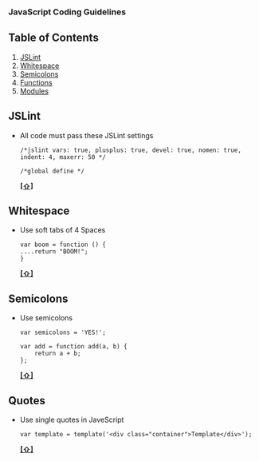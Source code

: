### JavaScript Coding Guidelines

## <a name="TOC">Table of Contents</a>

1. [JSLint](#jslint)
1. [Whitespace](#whitespace)
1. [Semicolons](#semicolons)
1. [Functions](#functions)
1. [Modules](#modules)

## <a name="jslint">JSLint</a>

- All code must pass these JSLint settings

    `/*jslint vars: true, plusplus: true, devel: true, nomen: true, indent: 4, maxerr: 50 */`

    `/*global define */`

    **[[⇧]](#TOC)**

## <a name="whitepace">Whitespace</a>

- Use soft tabs of 4 Spaces

    ```
    var boom = function () {
    ....return "BOOM!";
    }
    ```

    **[[⇧]](#TOC)**

## <a name="semicolons">Semicolons</a>

- Use semicolons

    ```
    var semicolons = 'YES!';

    var add = function add(a, b) {
        return a + b;
    };
    ```

    **[[⇧]](#TOC)**

## <a name="quotes">Quotes</a>

- Use single quotes in JaveScript

    ```
    var template = template('<div class="container">Template</div>');
    ```

    **[[⇧]](#TOC)**

